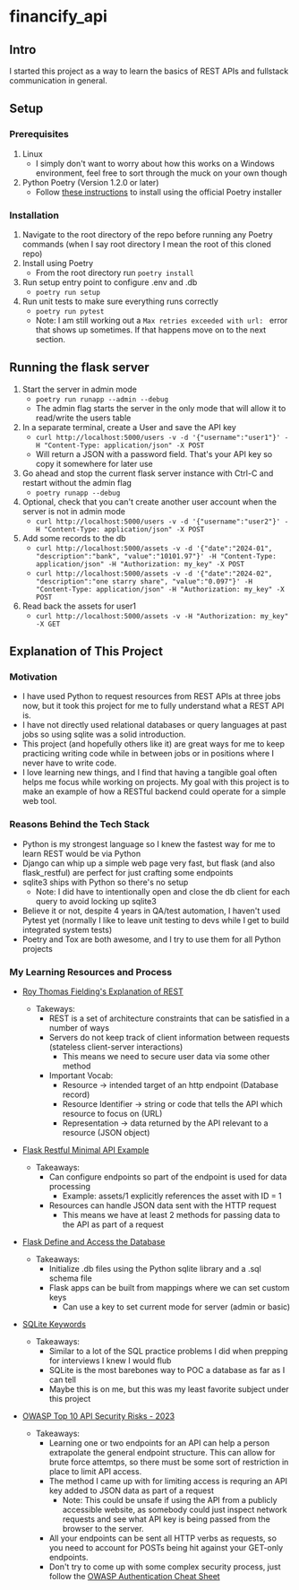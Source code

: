 # financify_api

## Intro

I started this project as a way to learn the basics of REST APIs and fullstack communication in general.

## Setup

### Prerequisites

1. Linux
    - I simply don't want to worry about how this works on a Windows environment, feel free to sort through the muck on your own though
2. Python Poetry (Version 1.2.0 or later)
    - Follow [these instructions](https://python-poetry.org/docs/#installing-with-the-official-installer) to install using the official Poetry installer

### Installation

1. Navigate to the root directory of the repo before running any Poetry commands (when I say root directory I mean the root of this cloned repo)
2. Install using Poetry
    - From the root directory run `poetry install`
3. Run setup entry point to configure .env and .db
    - `poetry run setup`
4. Run unit tests to make sure everything runs correctly
    - `poetry run pytest`
    - Note: I am still working out a `Max retries exceeded with url: ` error that shows up sometimes. If that happens move on to the next section.

## Running the flask server

1. Start the server in admin mode
    - `poetry run runapp --admin --debug`
    - The admin flag starts the server in the only mode that will allow it to read/write the users table
2. In a separate terminal, create a User and save the API key
    - `curl http://localhost:5000/users -v -d '{"username":"user1"}' -H "Content-Type: application/json" -X POST`
    - Will return a JSON with a password field. That's your API key so copy it somewhere for later use
3. Go ahead and stop the current flask server instance with Ctrl-C and restart without the admin flag
    - `poetry runapp --debug`
4. Optional, check that you can't create another user account when the server is not in admin mode
    - `curl http://localhost:5000/users -v -d '{"username":"user2"}' -H "Content-Type: application/json" -X POST`
5. Add some records to the db
    - `curl http://localhost:5000/assets -v -d '{"date":"2024-01", "description":"bank", "value":"10101.97"}' -H "Content-Type: application/json" -H "Authorization: my_key" -X POST`
    - `curl http://localhost:5000/assets -v -d '{"date":"2024-02", "description":"one starry share", "value":"0.097"}' -H "Content-Type: application/json" -H "Authorization: my_key" -X POST`
6. Read back the assets for user1
    - `curl http://localhost:5000/assets -v -H "Authorization: my_key" -X GET`

## Explanation of This Project

### Motivation

- I have used Python to request resources from REST APIs at three jobs now, but it took this project for me to fully understand what a REST API is.
- I have not directly used relational databases or query languages at past jobs so using sqlite was a solid introduction.
- This project (and hopefully others like it) are great ways for me to keep practicing writing code while in between jobs or in positions where I never have to write code.
- I love learning new things, and I find that having a tangible goal often helps me focus while working on projects. My goal with this project is to make an example of how a RESTful backend could operate for a simple web tool.

### Reasons Behind the Tech Stack

- Python is my strongest language so I knew the fastest way for me to learn REST would be via Python
- Django can whip up a simple web page very fast, but flask (and also flask_restful) are perfect for just crafting some endpoints 
- sqlite3 ships with Python so there's no setup
    - Note: I did have to intentionally open and close the db client for each query to avoid locking up sqlite3
- Believe it or not, despite 4 years in QA/test automation, I haven't used Pytest yet (normally I like to leave unit testing to devs while I get to build integrated system tests)
- Poetry and Tox are both awesome, and I try to use them for all Python projects

### My Learning Resources and Process

- [Roy Thomas Fielding's Explanation of REST](https://ics.uci.edu/~fielding/pubs/dissertation/rest_arch_style.htm)
    - Takeways:
      - REST is a set of architecture constraints that can be satisfied in a number of ways
      - Servers do not keep track of client information between requests (stateless client-server interactions)
        - This means we need to secure user data via some other method
      - Important Vocab:
        - Resource -> intended target of an http endpoint (Database record)
        - Resource Identifier -> string or code that tells the API which resource to focus on (URL)
        - Representation -> data returned by the API relevant to a resource (JSON object)
    
- [Flask Restful Minimal API Example](https://flask-restful.readthedocs.io/en/latest/quickstart.html#a-minimal-api)
    - Takeaways:
        - Can configure endpoints so part of the endpoint is used for data processing
            - Example: assets/1 explicitly references the asset with ID = 1
        - Resources can handle JSON data sent with the HTTP request
            - This means we have at least 2 methods for passing data to the API as part of a request

- [Flask Define and Access the Database](https://flask.palletsprojects.com/en/3.0.x/tutorial/database)
    - Takeaways:
        - Initialize .db files using the Python sqlite library and a .sql schema file
        - Flask apps can be built from mappings where we can set custom keys
            - Can use a key to set current mode for server (admin or basic)

- [SQLite Keywords](https://sqlite.org/lang.html)
    - Takeaways:
        - Similar to a lot of the SQL practice problems I did when prepping for interviews I knew I would flub
        - SQLite is the most barebones way to POC a database as far as I can tell
        - Maybe this is on me, but this was my least favorite subject under this project

- [OWASP Top 10 API Security Risks - 2023](https://owasp.org/API-Security/editions/2023/en/0x11-t10)
    - Takeaways:
        - Learning one or two endpoints for an API can help a person extrapolate the general endpoint structure. This can allow for brute force attemtps, so there must be some sort of restriction in place to limit API access.
        - The method I came up with for limiting access is requring an API key added to JSON data as part of a request
            - Note: This could be unsafe if using the API from a publicly accessible website, as somebody could just inspect network requests and see what API key is being passed from the browser to the server.
        - All your endpoints can be sent all HTTP verbs as requests, so you need to account for POSTs being hit against your GET-only endpoints.
        - Don't try to come up with some complex security process, just follow the [OWASP Authentication Cheat Sheet](https://cheatsheetseries.owasp.org/cheatsheets/Authentication_Cheat_Sheet.html)

